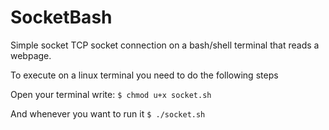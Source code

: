 # SocketBash
Simple socket TCP socket connection on a bash/shell terminal that reads a webpage.

To execute on a linux terminal you need to do the following steps

Open your terminal write:
`$ chmod u+x socket.sh`

And whenever you want to run it
`$ ./socket.sh`
